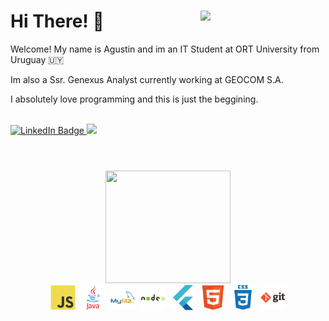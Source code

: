<div id="header">
  
   <img align="right" src="https://media.giphy.com/media/jdPMeyv9rn0hZHh8n9/giphy.gif" width="200"/>
  <h1>
    Hi There! 👋
  </h1>
 
  <p>Welcome! My name is Agustin and im an IT Student at ORT University from Uruguay 🇺🇾</p>
  <p>Im also a Ssr. Genexus Analyst currently working at GEOCOM S.A.</p>
  <p>I absolutely love programming and this is just the beggining.</p>
  <br>
  <div id="badges">
    <a href="https://www.linkedin.com/in/agust%C3%ADn-mart%C3%ADnez-0483ba198/"><img src="https://img.shields.io/badge/LinkedIn-blue?style=flat-square&logo=linkedin&logoColor=white" alt="LinkedIn Badge"/>
    <a href="mailto: agussmartinez62@gmail.com"><img src="https://img.shields.io/badge/-agussmartinez62%40gmail.com-red/?style=flat-square&logo=gmail&color=white"/>       </a>
  </div>
    
  <img src="https://komarev.com/ghpvc/?username=agusmartinezz&style=flat-square&color=blue" alt=""/>
</div>
  
<div id="mid-section">
  <h1></h1>
</div>
  
<div id="footer" align="center">
  <img src="https://media.giphy.com/media/hqU2KkjW5bE2v2Z7Q2/giphy.gif" width="200" height="180"/>
</div>
  
<div align="center">
  <img src="https://github.com/devicons/devicon/blob/master/icons/javascript/javascript-original.svg" title="JavaScript" alt="JavaScript" width="40">&nbsp;
  <img src="https://github.com/devicons/devicon/blob/master/icons/java/java-original-wordmark.svg" title="Java" alt="Java" width="40" height="40"/>&nbsp;
  <img src="https://github.com/devicons/devicon/blob/master/icons/mysql/mysql-original-wordmark.svg" title="MySQL"  alt="MySQL" width="40" height="40"/>&nbsp;
  <img src="https://github.com/devicons/devicon/blob/master/icons/nodejs/nodejs-original-wordmark.svg" title="NodeJS" alt="NodeJS" width="40" height="40"/>&nbsp;
  <img src="https://github.com/devicons/devicon/blob/master/icons/flutter/flutter-original.svg" title="Flutter" alt="Flutter" width="40" height="40"/>&nbsp;
  <img src="https://github.com/devicons/devicon/blob/master/icons/html5/html5-original.svg" title="HTML5" alt="HTML" width="40" height="40"/>&nbsp;
  <img src="https://github.com/devicons/devicon/blob/master/icons/css3/css3-plain-wordmark.svg"  title="CSS3" alt="CSS" width="40" height="40"/>&nbsp;
  <img src="https://github.com/devicons/devicon/blob/master/icons/git/git-original-wordmark.svg" title="Git" **alt="Git" width="40" height="40"/>
</div>
